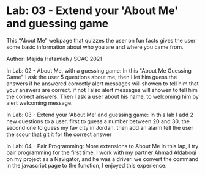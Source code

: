 # Lab: 03 - Extend your 'About Me' and guessing game

This “About Me” webpage that quizzes the user on fun facts gives the user some basic information about who you are and where you came from.

Author: Majida Hatamleh / SCAC 2021 

In Lab: 02 - About Me, with a guessing game:
In this "About Me Guessing Game" I ask the user 5 questions about me, then I let him guess the answers if he answered correctly alert messages will showen  to tell him that your answers are correct. if not I also alert messages will showen  to tell him the correct answers.
Then I ask a user about his name, to welcoming him by alert welcoming message. 

In Lab: 03 - Extend your 'About Me' and guessing game:
In this lab I add 2 new questions to a user, first to guess a number between 20 and 30, the second one to guess my fav city in Jordan.
then add an alarm tell the user the scour that  git it for the correct answer


In Lab: 04 - Pair Programming: More extensions to About Me
in this lap, I try pair programming for the first time, I work with my partner Ahmad Aldaboqi on my project as a Navigator, and he was a driver. 
we convert the command in the javascript page to the function, I enjoyed this experience. 
